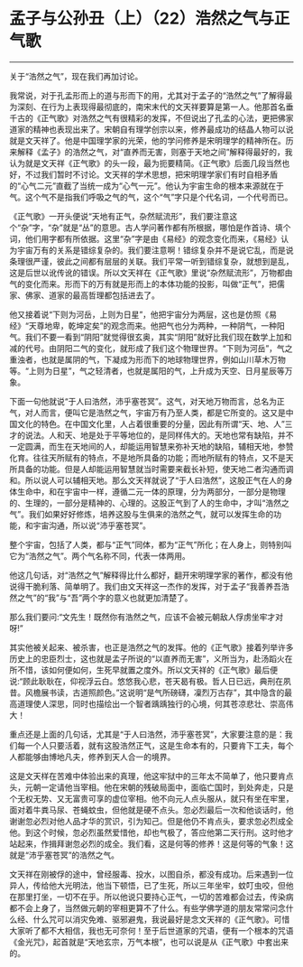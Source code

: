 # 孟子与公孙丑（上）（22）浩然之气与正气歌

------

关于“浩然之气”，现在我们再加讨论。

我常说，对于孔孟形而上的道与形而下的用，尤其对于孟子的“浩然之气”了解得最为深刻、在行为上表现得最彻底的，南宋末代的文天祥要算是第一人。他那首名垂千古的《正气歌》对浩然之气有很精彩的发挥，不但说出了孔孟的心法，更把佛家道家的精神也表现出来了。宋朝自有理学创宗以来，修养最成功的结晶人物可以说就是文天祥了。他是中国理学家的光荣，他的学问修养是宋明理学的精神所在。历来解释《孟子》的浩然之气，对“直养而无害，则塞于天地之间”解释得最好的，我认为就是文天祥《正气歌》的头一段，最为扼要精简。《正气歌》后面几段当然也好，不过我们暂时不讨论。文天祥的学术思想，把宋明理学家们有时自相矛盾的“心气二元”直截了当统一成为“心气一元”。他认为宇宙生命的根本来源就在于气。这个气不是指我们呼吸之气的气，这个“气”字只是个代名词，一个代号而已。

《正气歌》一开头便说“天地有正气，杂然赋流形”，我们要注意这个“杂”字，“杂”就是“丛”的意思。古人学问著作都有所根据，哪怕是作首诗、填个词，他们用字都有所依据。这里“杂”字是由《易经》的观念变化而来，《易经》认为宇宙万有的关系是错综复杂的。我们要注意啊！错综复杂并不是说它乱，而是说条理很严谨，彼此之间都有层层的关联。我们平常一听到错综复杂，就想到是乱，这是后世以讹传讹的错误。所以文天祥在《正气歌》里说“杂然赋流形”，万物都由气的变化而来。形而下的万有就是形而上的本体功能的投影，叫做“正气”，把儒家、佛家、道家的最高哲理都包括进去了。

他又接着说“下则为河岳，上则为日星”，他把宇宙分为两层，这也是仿照《易经》“天尊地卑，乾坤定矣”的观念而来。他把气也分为两种，一种阴气，一种阳气。我们不要一看到“阴阳”就觉得很玄奥，其实“阴阳”就好比我们现在数学上加和减的代号。由阴阳二气的变化，就形成了我们这个物理世界。“下则为河岳”，气之重浊者，也就是属阴的气，下凝成为形而下的地球物理世界，例如山川草木万物等。“上则为日星”，气之轻清者，也就是属阳的气，上升成为天空、日月星辰等万象。

下面一句他就说“于人曰浩然，沛乎塞苍冥”。这气，对天地万物而言，总名为正气，对人而言，便叫它是浩然之气，宇宙万有乃至人类，都是它所变的。这又是中国文化的特色。在中国文化里，人占着很重要的分量，因此有所谓“天、地、人”三才的说法。人和天、地是处于平等地位的，是同样伟大的。天地也常有缺陷，并不一定圆满，而生在天地间的人，却能运用智慧来弥补天地的缺陷，辅相天地，参赞化育。往往天所赋有的特点，不是地所具备的功能；而地所赋有的特点，又不是天所具备的功能。但是人却能运用智慧就当时需要来截长补短，使天地二者沟通而调和。所以说人可以辅相天地。那么文天祥就说了“于人曰浩然”，这股正气在人的身体生命中，和在宇宙中一样，遵循二元一体的原理，分为两部分，一部分是物理的、生理的，一部分是精神的、心理的。这股正气到了人的生命中，才叫“浩然之气”。我们如果好好修炼，培养这股与生俱来的浩然之气，就可以发挥生命的功能，和宇宙沟通，所以说“沛乎塞苍冥”。

整个宇宙，包括了人类，都与“正气”同体，都为“正气”所化；在人身上，则特别叫它为“浩然之气”。两个气名称不同，代表一体两用。

他这几句话，对“浩然之气”解释得比什么都好，翻开宋明理学家的著作，都没有他说得干脆利落、简单明了。我们由文天祥这一杰作的发挥，对于孟子“我善养吾浩然之气”的“我”与“吾”两个字的意义也就更加清楚了。

那么我们要问:“文先生！既然你有浩然之气，应该不会被元朝敌人俘虏坐牢才对呀!”

其实他被关起来、被杀害，也正是浩然之气的发挥。他的《正气歌》接着列举许多历史上的忠臣烈士，这也就是孟子所说的“以直养而无害”，义所当为，赴汤蹈火在所不惜，该如何便如何，生死早就置之度外。所以文天祥的《正气歌》最后便说:“顾此耿耿在，仰视浮云白。悠悠我心悲，苍天曷有极。哲人日已远，典刑在夙昔。风檐展书读，古道照颜色。”这说明“是气所磅礴，凜烈万古存”，其中隐含的最高道理使人深思，同时也描绘出一个智者踽踽独行的心境，何其苍凉悲壮、崇高伟大！

重点还是上面的几句话，尤其是“于人曰浩然，沛乎塞苍冥”，大家要注意的是：我们每一个人只要活着，就有这股浩然正气，这是生命本有的，只要肯下工夫，每个人都能够由博地凡夫，修养到天人合一的境界。

这是文天样在苦难中体验出来的真理，他这牢狱中的三年太不简单了，他只要肯点头，元朝一定请他当宰相。他在宋朝的残破局面中，面临亡国时，到处奔走，只是个无权无势、又无富贵可享的虚位宰相。他不向元人点头服从，就只有坐在牢里，面对着牛粪马尿、苍蝇蚊虫，但他就是硬不点头。忽必烈最后一次和他谈话时，他谢谢忽必烈对他人品才华的赏识，引为知己。但是他仍不肯点头，要求忽必烈成全他。到这个时候，忽必烈虽然爱惜他，却也气极了，答应他第二天行刑。这时他才站起来，作揖拜谢忽必烈的成全。我们看，这是何等的修养！这是何等的气象！这就是“沛乎塞苍冥”的浩然之气。

文天祥在刚被俘的途中，曾经服毒、投水，以图自杀，都没有成功。后来遇到一位异人，传给他大光明法，他当下顿悟，已了生死，所以三年坐牢，蚊叮虫咬，但他在那里打坐，一切不在乎。所以他说只要持心正气，一切的苦难都会过去，传染病都不会上身了，当然做元朝的宰相更算不了什么。有些学佛学道的朋友常常问念什么经、什么咒可以消灾免难、驱邪避鬼，我说最好是念文天祥的《正气歌》。可惜大家听了都不大相信，我也无可奈何！至于后世道家的咒语，便有一个根本的咒语《金光咒》，起首就是“天地玄宗，万气本根”，也可以说是从《正气歌》中套出来的。


